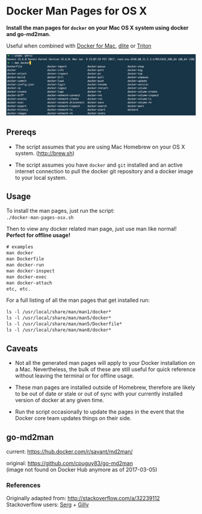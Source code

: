 Docker Man Pages for OS X
=========================

**Install the man pages for `docker` on your Mac OS X system using docker and go-md2man.**  

Useful when combined with [Docker for Mac](https://docs.docker.com/docker-for-mac/), [dlite](https://github.com/nlf/dlite) or [Triton](https://docs.joyent.com/public-cloud/api-access/docker)

![alt text](img/docker-manpages-osx.png "example of docker man pages OS X")

## Prereqs
- The script assumes that you are using Mac Homebrew on your OS X system. (http://brew.sh)  

- The script assumes you have `docker` and `git` installed and an active internet connection to pull the docker git repository and a docker image to your local system.

## Usage

To install the man pages, just run the script:  
`./docker-man-pages-osx.sh`

Then to view any docker related man page, just use man like normal!  
**Perfect for offline usage!**

```
# examples
man docker
man Dockerfile
man docker-run
man docker-inspect
man docker-exec
man docker-attach
etc, etc.
```

For a full listing of all the man pages that get installed run:  
```
ls -l /usr/local/share/man/man1/docker*
ls -l /usr/local/share/man/man5/docker*
ls -l /usr/local/share/man/man5/Dockerfile*
ls -l /usr/local/share/man/man8/docker*
```


## Caveats
- Not all the generated man pages will apply to your Docker installation on a Mac. Nevertheless, the bulk of these are still useful for quick reference without leaving the terminal or for offline usage.

- These man pages are installed outside of Homebrew, therefore are likely to be out of date or stale or out of sync with your currently installed version of docker at any given time.

- Run the script occasionally to update the pages in the event that the Docker core team updates things on their side.

## go-md2man
current: https://hub.docker.com/r/savant/md2man/

original: https://github.com/cpuguy83/go-md2man  
(image not found on Docker Hub anymore as of 2017-03-05)

### References

Originally adapted from:
http://stackoverflow.com/a/32239112  
Stackoverflow users: [Serg](http://stackoverflow.com/users/131337/serg) + [Gilly](http://stackoverflow.com/users/3903368/gilly)
